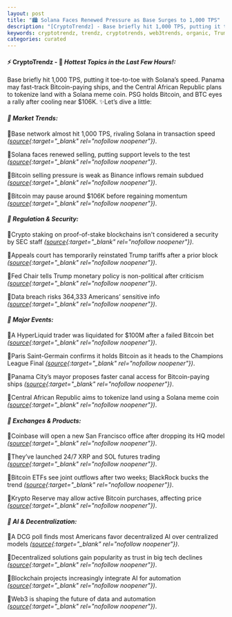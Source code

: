 ```yaml
---
layout: post
title: "🏙️ Solana Faces Renewed Pressure as Base Surges to 1,000 TPS"
description: "[CryptoTrendz] - Base briefly hit 1,000 TPS, putting it toe-to-toe with Solana’s speed. Panama may fast-track Bitcoin-paying ships, and the Central African Republic plans to tokenize land with a Solana meme coin. PSG holds Bitcoin, and BTC eyes a rally after cooling near $106K."
keywords: cryptotrendz, trendz, cryptotrends, web3trends, organic, Trump, BlackRock, AI, Bitcoin, XRP, Binance, SOL, BTC, African, SEC
categories: curated
---
```


#### ⚡ CryptoTrendz - 📌 *Hottest Topics in the Last Few Hours!:*

Base briefly hit 1,000 TPS, putting it toe-to-toe with Solana’s speed. Panama may fast-track Bitcoin-paying ships, and the Central African Republic plans to tokenize land with a Solana meme coin. PSG holds Bitcoin, and BTC eyes a rally after cooling near $106K. ✨Let’s dive a little:


#### *🔖 Market Trends:*  

🔹Base network almost hit 1,000 TPS, rivaling Solana in transaction speed *([source](https://s.avyag.com/oqkg){:target="_blank" rel="nofollow noopener"})*.  

🔹Solana faces renewed selling, putting support levels to the test *([source](https://s.avyag.com/qbzw){:target="_blank" rel="nofollow noopener"})*.  

🔹Bitcoin selling pressure is weak as Binance inflows remain subdued *([source](https://s.avyag.com/8wfi){:target="_blank" rel="nofollow noopener"})*.  

🔹Bitcoin may pause around $106K before regaining momentum *([source](https://s.avyag.com/x538){:target="_blank" rel="nofollow noopener"})*.  

#### *🔖 Regulation & Security:*  

🔹Crypto staking on proof-of-stake blockchains isn't considered a security by SEC staff *([source](https://s.avyag.com/ae0w){:target="_blank" rel="nofollow noopener"})*.  

🔹Appeals court has temporarily reinstated Trump tariffs after a prior block *([source](https://s.avyag.com/n5kh){:target="_blank" rel="nofollow noopener"})*.  

🔹Fed Chair tells Trump monetary policy is non-political after criticism *([source](https://s.avyag.com/7iqg){:target="_blank" rel="nofollow noopener"})*.  

🔹Data breach risks 364,333 Americans’ sensitive info *([source](https://s.avyag.com/b350){:target="_blank" rel="nofollow noopener"})*.  

#### *🔖 Major Events:*  

🔹A HyperLiquid trader was liquidated for $100M after a failed Bitcoin bet *([source](https://s.avyag.com/mthd){:target="_blank" rel="nofollow noopener"})*.  

🔹Paris Saint-Germain confirms it holds Bitcoin as it heads to the Champions League Final *([source](https://s.avyag.com/pmsk){:target="_blank" rel="nofollow noopener"})*.  

🔹Panama City’s mayor proposes faster canal access for Bitcoin-paying ships *([source](https://s.avyag.com/4ris){:target="_blank" rel="nofollow noopener"})*.  

🔹Central African Republic aims to tokenize land using a Solana meme coin *([source](https://s.avyag.com/qk7l){:target="_blank" rel="nofollow noopener"})*.  

#### *🔖 Exchanges & Products:*  

🔹Coinbase will open a new San Francisco office after dropping its HQ model *([source](https://s.avyag.com/prg0){:target="_blank" rel="nofollow noopener"})*.  

🔹They’ve launched 24/7 XRP and SOL futures trading *([source](https://s.avyag.com/50ox){:target="_blank" rel="nofollow noopener"})*.  

🔹Bitcoin ETFs see joint outflows after two weeks; BlackRock bucks the trend *([source](https://s.avyag.com/47js){:target="_blank" rel="nofollow noopener"})*.  

🔹Krypto Reserve may allow active Bitcoin purchases, affecting price *([source](https://s.avyag.com/mqhy){:target="_blank" rel="nofollow noopener"})*.  

#### *🔖 AI & Decentralization:*  

🔹A DCG poll finds most Americans favor decentralized AI over centralized models *([source](https://s.avyag.com/lpjp){:target="_blank" rel="nofollow noopener"})*.  

🔹Decentralized solutions gain popularity as trust in big tech declines *([source](https://s.avyag.com/lpjp){:target="_blank" rel="nofollow noopener"})*.  

🔹Blockchain projects increasingly integrate AI for automation *([source](https://s.avyag.com/lpjp){:target="_blank" rel="nofollow noopener"})*.  

🔹Web3 is shaping the future of data and automation *([source](https://s.avyag.com/lpjp){:target="_blank" rel="nofollow noopener"})*.